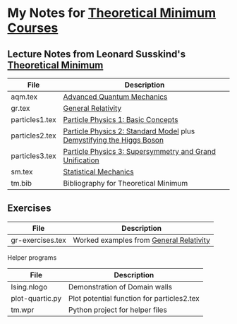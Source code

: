 # My Notes for [Theoretical Minimum Courses](http://theoreticalminimum.com/)

## Lecture Notes from Leonard Susskind's [Theoretical Minimum](http://theoreticalminimum.com/home)

File|Description
----------------|-------------------------------------------------------------
|aqm.tex|[Advanced Quantum Mechanics](http://theoreticalminimum.com/courses/advanced-quantum-mechanics/2013/fall)
|gr.tex|[General Relativity](http://theoreticalminimum.com/courses/general-relativity/2012/fall)|
|particles1.tex|[Particle Physics 1: Basic Concepts](http://theoreticalminimum.com/courses/particle-physics-1-basic-concepts/2009/fall)|
|particles2.tex|[Particle Physics 2: Standard Model](http://theoreticalminimum.com/courses/particle-physics-2-standard-model/2010/winter) plus [Demystifying the Higgs Boson](http://theoreticalminimum.com/courses/higgs-boson/2012/summer/lecture-1)|
|particles3.tex|[Particle Physics 3: Supersymmetry and Grand Unification](http://theoreticalminimum.com/courses/particle-physics-3-supersymmetry-and-grand-unification/2010/spring/lecture-1)|
|sm.tex|[Statistical Mechanics](http://theoreticalminimum.com/courses/statistical-mechanics/2013/spring)
|tm.bib|Bibliography for Theoretical Minimum

## Exercises 
File|Description
----------------|-------------------------------------------------------------
|gr-exercises.tex|Worked examples from [General Relativity](http://theoreticalminimum.com/courses/general-relativity/2012/fall)|

Helper programs

File|Description
----------------|-------------------------------------------------------------
|Ising.nlogo| Demonstration of Domain walls|
|plot-quartic.py|Plot potential function for particles2.tex
|tm.wpr|Python project for helper files

